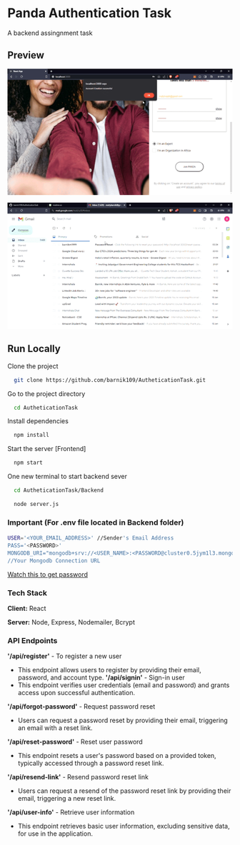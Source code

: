 
# Panda Authentication Task

A backend assingnment task
## Preview

![App Screenshot](./public/1st.gif)

![App Screenshot](./public/2nd.gif)

## Run Locally

Clone the project

```bash
  git clone https://github.com/barnik109/AutheticationTask.git
```

Go to the project directory

```bash
  cd AutheticationTask
```

Install dependencies

```bash
  npm install
```

Start the server [Frontend]

```bash
  npm start
```
One new terminal to start backend sever
```bash
  cd AutheticationTask/Backend
```
```bash
  node server.js
```

### Important (For .env file located in Backend folder)

```bash
USER='<YOUR_EMAIL_ADDRESS>' //Sender's Email Address
PASS='<PASSWORD>'  
MONGODB_URI="mongodb+srv://<USER_NAME>:<PASSWORD@cluster0.5jym1l3.mongodb.net/?retryWrites=true&w=majority" 
//Your Mongodb Connection URL
```
[Watch this to get password](https://youtu.be/tR3ZlwDBjD0?si=m_oO8UgznzodBcj9)

### Tech Stack

**Client:** React

**Server:** Node, Express, Nodemailer, Bcrypt

### API Endpoints

**'/api/register'** - To register a new user
- This endpoint allows users to register by providing their email, password, and account type.
**'/api/signin'** - Sign-in user
- This endpoint verifies user credentials (email and password) and grants access upon successful authentication.

**'/api/forgot-password'** - Request password reset
- Users can request a password reset by providing their email, triggering an email with a reset link.

**'/api/reset-password'** - Reset user password
- This endpoint resets a user's password based on a provided token, typically accessed through a password reset link.

**'/api/resend-link'** - Resend password reset link
- Users can request a resend of the password reset link by providing their email, triggering a new reset link.

**'/api/user-info'** - Retrieve user information
- This endpoint retrieves basic user information, excluding sensitive data, for use in the application.
